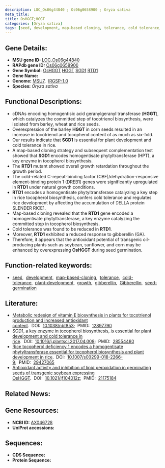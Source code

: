 ```yaml
---
description: LOC_Os06g44840 ; Os06g0658900 ; Oryza sativa
meta_title:
title: OsHGGT;HGGT
categories: [Oryza sativa]
tags: [seed, development, map-based cloning, tolerance, cold tolerance, plant development, growth, gibberellin, Gibberellin, seed germination]
---
```


## Gene Details:
- **MSU gene ID:** [LOC_Os06g44840](http://rice.uga.edu/cgi-bin/ORF_infopage.cgi?orf=LOC_Os06g44840)  
- **RAPdb gene ID:** [Os06g0658900](https://rapdb.dna.affrc.go.jp/locus/?name=Os06g0658900)  
- **Gene Symbol:** <u>OsHGGT</u>&nbsp;<u>HGGT</u>&nbsp;<u>SGD1</u>&nbsp;<u>RTD1</u>
- **Gene Name:**
- **Genome:**  [MSU7](http://rice.uga.edu/),&nbsp;&nbsp;[IRGSP-1.0](https://rapdb.dna.affrc.go.jp/download/irgsp1.html)
- **Species:** *Oryza sativa*

## Functional Descriptions:
   - cDNAs encoding homogentisic acid geranylgeranyl transferase (**HGGT**), which catalyzes the committed step of tocotrienol biosynthesis, were isolated from barley, wheat and rice seeds.
   - Overexpression of the barley **HGGT** in corn seeds resulted in an increase in tocotrienol and tocopherol content of as much as six-fold.
   - Our results indicate that **SGD1** is essential for plant development and cold tolerance in rice.
   - A map-based cloning strategy and subsequent complementation test showed that **SGD1** encodes homogentisate phytyltransferase (HPT), a key enzyme in tocopherol biosynthesis.
   - The **RTD1** mutant showed overall growth retardation throughout the growth period.
   - The cold-related C-repeat-binding factor (CBF)/dehydration-responsive element-binding protein 1 (DREB1) genes were significantly upregulated in **RTD1** under natural growth conditions.
   - **RTD1** encodes a homogentisate phytyltransferase catalyzing a key step in rice tocopherol biosynthesis, confers cold tolerance and regulates rice development by affecting the accumulation of DELLA protein SLENDER RICE1.
   - Map-based cloning revealed that the **RTD1** gene encoded a homogentisate phytyltransferase, a key enzyme catalyzing the committed step in tocopherol biosynthesis.
   - Cold tolerance was found to be reduced in **RTD1**.
   - Moreover, **RTD1** exhibited a reduced response to gibberellin (GA).
   - Therefore, it appears that the antioxidant potential of transgenic oil-producing plants such as soybean, sunflower, and corn may be enhanced by overexpressing **OsHGGT** during seed germination.

## Function-related keywords:
   - [seed](/tags/seed/),&nbsp;&nbsp;[development](/tags/development/),&nbsp;&nbsp;[map-based-cloning](/tags/map-based-cloning/),&nbsp;&nbsp;[tolerance](/tags/tolerance/),&nbsp;&nbsp;[cold-tolerance](/tags/cold-tolerance/),&nbsp;&nbsp;[plant-development](/tags/plant-development/),&nbsp;&nbsp;[growth](/tags/growth/),&nbsp;&nbsp;[gibberellin](/tags/gibberellin/),&nbsp;&nbsp;[Gibberellin](/tags/Gibberellin/),&nbsp;&nbsp;[seed-germination](/tags/seed-germination/)

## Literature:
   - [Metabolic redesign of vitamin E biosynthesis in plants for tocotrienol production and increased antioxidant content](https://www.doi.org/10.1038/nbt853).&nbsp;&nbsp;DOI:&nbsp;&nbsp;[10.1038/nbt853](https://www.doi.org/10.1038/nbt853);&nbsp;&nbsp;PMID:&nbsp;&nbsp;[12897790](https://pubmed.ncbi.nlm.nih.gov/12897790/)
   - [SGD1, a key enzyme in tocopherol biosynthesis, is essential for plant development and cold tolerance in rice](https://www.doi.org/10.1016/j.plantsci.2017.04.008).&nbsp;&nbsp;DOI:&nbsp;&nbsp;[10.1016/j.plantsci.2017.04.008](https://www.doi.org/10.1016/j.plantsci.2017.04.008);&nbsp;&nbsp;PMID:&nbsp;&nbsp;[28554480](https://pubmed.ncbi.nlm.nih.gov/28554480/)
   - [Rice tocopherol deficiency 1 encodes a homogentisate phytyltransferase essential for tocopherol biosynthesis and plant development in rice](https://www.doi.org/10.1007/s00299-018-2266-9).&nbsp;&nbsp;DOI:&nbsp;&nbsp;[10.1007/s00299-018-2266-9](https://www.doi.org/10.1007/s00299-018-2266-9);&nbsp;&nbsp;PMID:&nbsp;&nbsp;[29427065](https://pubmed.ncbi.nlm.nih.gov/29427065/)
   - [Antioxidant activity and inhibition of lipid peroxidation in germinating seeds of transgenic soybean expressing OsHGGT](https://www.doi.org/10.1021/jf104012z).&nbsp;&nbsp;DOI:&nbsp;&nbsp;[10.1021/jf104012z](https://www.doi.org/10.1021/jf104012z);&nbsp;&nbsp;PMID:&nbsp;&nbsp;[21175184](https://pubmed.ncbi.nlm.nih.gov/21175184/)

## Related News:

## Gene Resources:
- **NCBI ID:**  [AX046728](http://www.ncbi.nlm.nih.gov/nuccore/AX046728)
- **UniProt accessions:** [](https://www.uniprot.org/uniprotkb//entry)

## Sequences:
- **CDS Sequence:**
- **Protein Sequence:**
